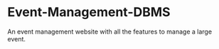 # Event-Management-DBMS
An event management website with all the features to manage a large event. 

